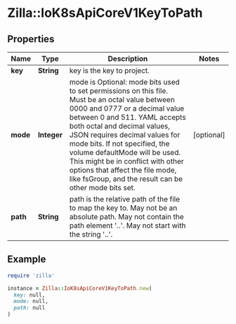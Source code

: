 # Zilla::IoK8sApiCoreV1KeyToPath

## Properties

| Name | Type | Description | Notes |
| ---- | ---- | ----------- | ----- |
| **key** | **String** | key is the key to project. |  |
| **mode** | **Integer** | mode is Optional: mode bits used to set permissions on this file. Must be an octal value between 0000 and 0777 or a decimal value between 0 and 511. YAML accepts both octal and decimal values, JSON requires decimal values for mode bits. If not specified, the volume defaultMode will be used. This might be in conflict with other options that affect the file mode, like fsGroup, and the result can be other mode bits set. | [optional] |
| **path** | **String** | path is the relative path of the file to map the key to. May not be an absolute path. May not contain the path element &#39;..&#39;. May not start with the string &#39;..&#39;. |  |

## Example

```ruby
require 'zilla'

instance = Zilla::IoK8sApiCoreV1KeyToPath.new(
  key: null,
  mode: null,
  path: null
)
```

